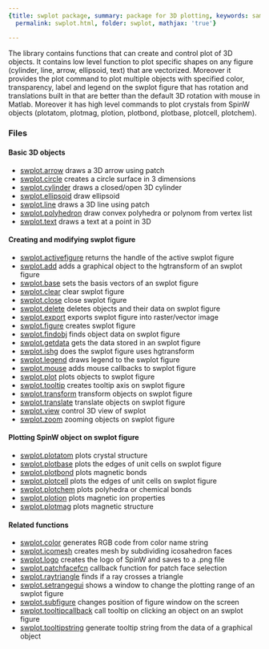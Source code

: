 ```yaml
---
{title: swplot package, summary: package for 3D plotting, keywords: sample, sidebar: sw_sidebar,
  permalink: swplot.html, folder: swplot, mathjax: 'true'}

---
```

 
The library contains functions that can create and control plot of
3D objects. It contains low level function to plot specific shapes on any
figure (cylinder, line, arrow, ellipsoid, text) that are vectorized.
Moreover it provides the plot command to plot multiple objects with
specified color, transparency, label and legend on the swplot figure that
has rotation and translations built in that are better than the default
3D rotation with mouse in Matlab. Moreover it has high level commands to
plot crystals from SpinW objects (plotatom, plotmag, plotion, plotbond,
plotbase, plotcell, plotchem).
 
### Files
 
#### Basic 3D objects
 
* [swplot.arrow](swplot_arrow.html) draws a 3D arrow using patch
* [swplot.circle](swplot_circle.html) creates a circle surface in 3 dimensions
* [swplot.cylinder](swplot_cylinder.html) draws a closed/open 3D cylinder
* [swplot.ellipsoid](swplot_ellipsoid.html) draw ellipsoid
* [swplot.line](swplot_line.html) draws a 3D line using patch
* [swplot.polyhedron](swplot_polyhedron.html) draw convex polyhedra or polynom from vertex list
* [swplot.text](swplot_text.html) draws a text at a point in 3D
 
#### Creating and modifying swplot figure
 
* [swplot.activefigure](swplot_activefigure.html) returns the handle of the active swplot figure
* [swplot.add](swplot_add.html) adds a graphical object to the hgtransform of an swplot figure
* [swplot.base](swplot_base.html) sets the basis vectors of an swplot figure
* [swplot.clear](swplot_clear.html) clear swplot figure
* [swplot.close](swplot_close.html) close swplot figure
* [swplot.delete](swplot_delete.html) deletes objects and their data on swplot figure
* [swplot.export](swplot_export.html) exports swplot figure into raster/vector image
* [swplot.figure](swplot_figure.html) creates swplot figure
* [swplot.findobj](swplot_findobj.html) finds object data on swplot figure
* [swplot.getdata](swplot_getdata.html) gets the data stored in an swplot figure
* [swplot.ishg](swplot_ishg.html) does the swplot figure uses hgtransform
* [swplot.legend](swplot_legend.html) draws legend to the swplot figure
* [swplot.mouse](swplot_mouse.html) adds mouse callbacks to swplot figure
* [swplot.plot](swplot_plot.html) plots objects to swplot figure
* [swplot.tooltip](swplot_tooltip.html) creates tooltip axis on swplot figure
* [swplot.transform](swplot_transform.html) transform objects on swplot figure
* [swplot.translate](swplot_translate.html) translate objects on swplot figure
* [swplot.view](swplot_view.html) control 3D view of swplot
* [swplot.zoom](swplot_zoom.html) zooming objects on swplot figure
 
#### Plotting SpinW object on swplot figure
 
* [swplot.plotatom](swplot_plotatom.html) plots crystal structure
* [swplot.plotbase](swplot_plotbase.html) plots the edges of unit cells on swplot figure
* [swplot.plotbond](swplot_plotbond.html) plots magnetic bonds
* [swplot.plotcell](swplot_plotcell.html) plots the edges of unit cells on swplot figure
* [swplot.plotchem](swplot_plotchem.html) plots polyhedra or chemical bonds
* [swplot.plotion](swplot_plotion.html) plots magnetic ion properties
* [swplot.plotmag](swplot_plotmag.html) plots magnetic structure
 
#### Related functions
 
* [swplot.color](swplot_color.html) generates RGB code from color name string
* [swplot.icomesh](swplot_icomesh.html) creates mesh by subdividing icosahedron faces
* [swplot.logo](swplot_logo.html) creates the logo of SpinW and saves to a .png file
* [swplot.patchfacefcn](swplot_patchfacefcn.html) callback function for patch face selection
* [swplot.raytriangle](swplot_raytriangle.html) finds if a ray crosses a triangle
* [swplot.setrangegui](swplot_setrangegui.html) shows a window to change the plotting range of an swplot figure
* [swplot.subfigure](swplot_subfigure.html) changes position of figure window on the screen
* [swplot.tooltipcallback](swplot_tooltipcallback.html) call tooltip on clicking an object on an swplot figure
* [swplot.tooltipstring](swplot_tooltipstring.html) generate tooltip string from the data of a graphical object
 

